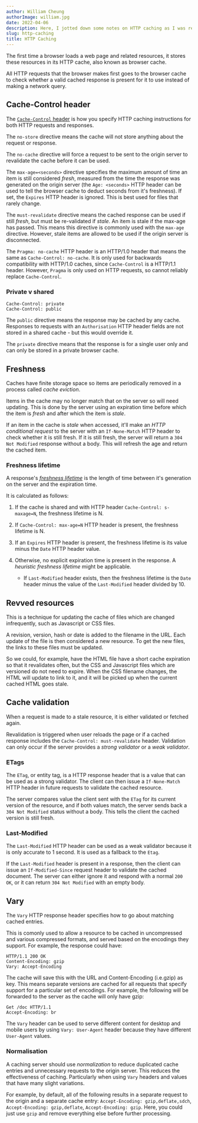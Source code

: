 ```yaml
---
author: William Cheung
authorImage: william.jpg
date: 2022-04-06
description: Here, I jotted down some notes on HTTP caching as I was revisiting it on MDN.
slug: http-caching
title: HTTP Caching
---
```


The first time a browser loads a web page and related resources, it stores these resources in its HTTP cache, also known as browser cache.

All HTTP requests that the browser makes first goes to the browser cache to check whether a valid cached response is present for it to use instead of making a network query.

## Cache-Control header

The [`Cache-Control` header](https://developer.mozilla.org/en-US/docs/Web/HTTP/Headers/Cache-Control) is how you specify HTTP caching instructions for both HTTP requests and responses.

The `no-store` directive means the cache will not store anything about the request or response.

The `no-cache` directive will force a request to be sent to the origin server to revalidate the cache before it can be used.

The `max-age=<seconds>` directive specifies the maximum amount of time an item is still considered _fresh_, measured from the time the response was generated on the origin server (the `Age: <seconds>` HTTP header can be used to tell the browser cache to deduct seconds from it's freshness). If set, the `Expires` HTTP header is ignored. This is best used for files that rarely change.

The `must-revalidate` directive means the cached response can be used if still _fresh_, but must be re-validated if _stale_. An item is stale if the max-age has passed. This means this directive is commonly used with the `max-age` directive. However, stale items are allowed to be used if the origin server is disconnected.

The `Pragma: no-cache` HTTP header is an HTTP/1.0 header that means the same as `Cache-Control: no-cache`. It is only used for backwards compatibility with HTTP/1.0 caches, since `Cache-Control` is a HTTP/1.1 header. However, `Pragma` is only used on HTTP requests, so cannot reliably replace `Cache-Control`.

### Private v shared

```
Cache-Control: private
Cache-Control: public
```

The `public` directive means the response may be cached by any cache. Responses to requests with an `Authorisation` HTTP header fields are not stored in a shared cache - but this would override it.

The `private` directive means that the response is for a single user only and can only be stored in a private browser cache.

## Freshness

Caches have finite storage space so items are periodically removed in a process called _cache eviction_.

Items in the cache may no longer match that on the server so will need updating. This is done by the server using an expiration time before which the item is _fresh_ and after which the item is _stale_.

If an item in the cache is _stale_ when accessed, it'll make an _HTTP conditional request_ to the server with an `If-None-Match` HTTP header to check whether it is still fresh. If it is still fresh, the server will return a `304 Not Modified` response without a body. This will refresh the age and return the cached item.

### Freshness lifetime

A response's [_freshness lifetime_](https://httpwg.org/specs/rfc7234.html#calculating.freshness.lifetime) is the length of time between it's generation on the server and the expiration time.

It is calculated as follows:

1.  If the cache is shared and with HTTP header `Cache-Control: s-maxage=N`, the freshness lifetime is N.
2.  If `Cache-Control: max-age=N` HTTP header is present, the freshness lifetime is N.
3.  If an `Expires` HTTP header is present, the freshness lifetime is its value minus the `Date` HTTP header value.
4.  Otherwise, no explicit expiration time is present in the response. A _heuristic freshness lifetime_ might be applicable.

    - If `Last-Modified` header exists, then the freshness lifetime is the `Date` header minus the value of the `Last-Modified` header divided by 10.

## Revved resources

This is a technique for updating the cache of files which are changed infrequently, such as Javascript or CSS files.

A revision, version, hash or date is added to the filename in the URL. Each update of the file is then considered a new resource. To get the new files, the links to these files must be updated.

So we could, for example, have the HTML file have a short cache expiration so that it revalidates often, but the CSS and Javascript files which are versioned do not need to expire. When the CSS filename changes, the HTML will update to link to it, and it will be picked up when the current cached HTML goes stale.

## Cache validation

When a request is made to a stale resource, it is either validated or fetched again.

Revalidation is triggered when user reloads the page or if a cached response includes the `Cache-Control: must-revalidate` header. Validation can only occur if the server provides a _strong validator_ or a _weak validator_.

### ETags

The `ETag`, or entity tag, is a HTTP response header that is a value that can be used as a strong validator. The client can then issue a `If-None-Match` HTTP header in future requests to validate the cached resource.

The server compares value the client sent with the `ETag` for its current version of the resource, and if both values match, the server sends back a `304 Not Modified` status without a body. This tells the client the cached version is still fresh.

### Last-Modified

The `Last-Modified` HTTP header can be used as a weak validator because it is only accurate to 1 second. It is used as a fallback to the `Etag`.

If the `Last-Modified` header is present in a response, then the client can issue an `If-Modified-Since` request header to validate the cached document. The server can either ignore it and respond with a normal `200 OK`, or it can return `304 Not Modified` with an empty body.

## Vary

The `Vary` HTTP response header specifies how to go about matching cached entries.

This is comonly used to allow a resource to be cached in uncompressed and various compressed formats, and served based on the encodings they support. For example, the response could have:

```
HTTP/1.1 200 OK
Content-Encoding: gzip
Vary: Accept-Encoding
```

The cache will save this with the URL and Content-Encoding (i.e.gzip) as key. This means separate versions are cached for all requests that specify support for a particular set of encodings. For example, the following will be forwarded to the server as the cache will only have gzip:

```
Get /doc HTTP/1.1
Accept-Encoding: br
```

The `Vary` header can be used to serve different content for desktop and mobile users by using `Vary: User-Agent` header because they have different `User-Agent` values.

### Normalisation

A caching server should use _normalization_ to reduce duplicated cache entries and unnecessary requests to the origin server. This reduces the effectiveness of caching. Particularly when using `Vary` headers and values that have many slight variations.

For example, by default, all of the following results in a separate request to the origin and a separate cache entry: `Accept-Encoding: gzip,deflate,sdch`, `Accept-Encoding: gzip,deflate`, `Accept-Encoding: gzip`. Here, you could just use `gzip` and remove everything else before further processing.
